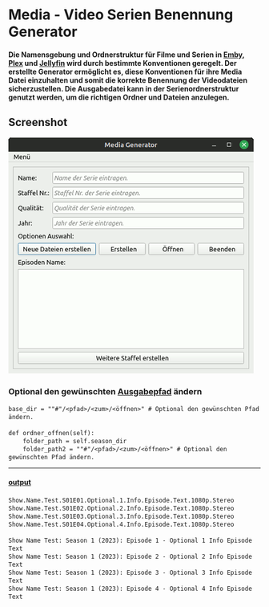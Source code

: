 # Media - Video Serien Benennung Generator

#### Die Namensgebung und Ordnerstruktur für Filme und Serien in [Emby](https://emby.media/support/articles/TV-Naming.html#episode-naming-conventions), [Plex](https://support.plex.tv/articles/naming-and-organizing-your-tv-show-files/#toc-0) und [Jellyfin](https://jellyfin.org/docs/general/server/media/shows) wird durch bestimmte Konventionen geregelt. Der erstellte Generator ermöglicht es, diese Konventionen für ihre Media Datei einzuhalten und somit die korrekte Benennung der Videodateien sicherzustellen. Die Ausgabedatei kann in der Serienordnerstruktur genutzt werden, um die richtigen Ordner und Dateien anzulegen. 
## Screenshot
![media_generator.gif](https://raw.githubusercontent.com/Morpheus2018/media_generator/neugen/screenshot/media_generator.gif)


### Optional den gewünschten [Ausgabepfad](#L65) ändern
```
base_dir = ""#"/<pfad>/<zum>/<öffnen>" # Optional den gewünschten Pfad ändern.

def ordner_offnen(self):
    folder_path = self.season_dir
    folder_path2 = ""#"/<pfad>/<zum>/<öffnen>" # Optional den gewünschten Pfad ändern.
```
***

#### [output]()

```
Show.Name.Test.S01E01.Optional.1.Info.Episode.Text.1080p.Stereo
Show.Name.Test.S01E02.Optional.2.Info.Episode.Text.1080p.Stereo
Show.Name.Test.S01E03.Optional.3.Info.Episode.Text.1080p.Stereo
Show.Name.Test.S01E04.Optional.4.Info.Episode.Text.1080p.Stereo

Show Name Test: Season 1 (2023): Episode 1 - Optional 1 Info Episode Text
Show Name Test: Season 1 (2023): Episode 2 - Optional 2 Info Episode Text
Show Name Test: Season 1 (2023): Episode 3 - Optional 3 Info Episode Text
Show Name Test: Season 1 (2023): Episode 4 - Optional 4 Info Episode Text
```
